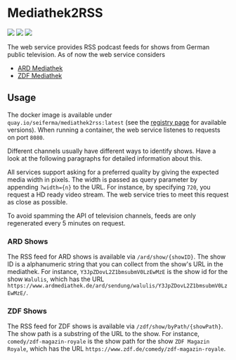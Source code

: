 # Mediathek2RSS
[![](https://github.com/seiferma/Docker_Mediathek2RSS/actions/workflows/docker-publish.yml/badge.svg?branch=main)](https://github.com/seiferma/Docker_Mediathek2RSS/actions?query=branch%3Amain+)
[![](https://img.shields.io/github/issues/seiferma/Docker_Mediathek2RSS.svg)](https://github.com/seiferma/Docker_Mediathek2RSS/issues)
[![](https://img.shields.io/github/license/seiferma/Docker_Mediathek2RSS.svg)](https://github.com/seiferma/Docker_Mediathek2RSS/blob/main/LICENSE)

The web service provides RSS podcast feeds for shows from German public television. As of now the web service considers
* [ARD Mediathek](https://www.ardmediathek.de)
* [ZDF Mediathek](https://www.zdf.de)

## Usage
The docker image is available under `quay.io/seiferma/mediathek2rss:latest` (see the [registry page](https://quay.io/repository/seiferma/mediathek2rss?tab=tags) for available versions). When running a container, the web service listenes to requests on port `8080`.

Different channels usually have different ways to identify shows. Have a look at the following paragraphs for detailed information about this.

All services support asking for a preferred quality by giving the expected media width in pixels. The width is passed as query parameter by appending `?width={n}` to the URL. For instance, by specifying `720`, you request a HD ready video stream. The web service tries to meet this request as close as possible.

To avoid spamming the API of television channels, feeds are only regenerated every 5 minutes on request.

### ARD Shows
The RSS feed for ARD shows is available via `/ard/show/{showID}`. The show ID is a alphanumeric string that you can collect from the show's URL in the mediathek. For instance, `Y3JpZDovL2Z1bmsubmV0LzEwMzE` is the show id for the show `Walulis`, which has the URL `https://www.ardmediathek.de/ard/sendung/walulis/Y3JpZDovL2Z1bmsubmV0LzEwMzE/`. 

### ZDF Shows
The RSS feed for ZDF shows is available via `/zdf/show/byPath/{showPath}`. The show path is a substring of the URL to the show. For instance, `comedy/zdf-magazin-royale` is the show path for the show `ZDF Magazin Royale`, which has the URL `https://www.zdf.de/comedy/zdf-magazin-royale`.
